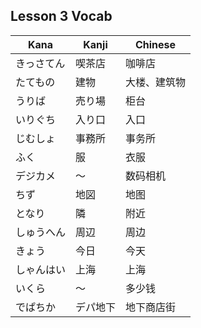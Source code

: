 Lesson 3 Vocab
---------------

Kana |Kanji  |Chinese
------|-------|------
きっさてん|喫茶店|咖啡店
たてもの|建物|大楼、建筑物
うりば|売り場|柜台
いりぐち|入り口|入口
じむしょ|事務所|事务所
ふく|服|衣服
デジカメ|〜|数码相机
ちず|地図|地图
となり|隣|附近
しゅうへん|周辺|周边
きょう|今日|今天
しゃんはい|上海|上海
いくら|〜|多少钱
でぱちか|デパ地下|地下商店街
